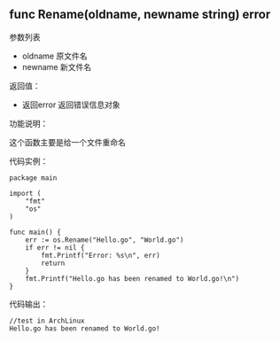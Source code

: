 ## func Rename(oldname, newname string) error

参数列表

- oldname 原文件名
- newname 新文件名

返回值：

- 返回error 返回错误信息对象

功能说明：

这个函数主要是给一个文件重命名

代码实例：

    package main

    import (
        "fmt"
        "os"
    )

    func main() {
        err := os.Rename("Hello.go", "World.go")
        if err != nil {
            fmt.Printf("Error: %s\n", err)
            return
        }
        fmt.Printf("Hello.go has been renamed to World.go!\n")
    }

代码输出：

    //test in ArchLinux
    Hello.go has been renamed to World.go!
